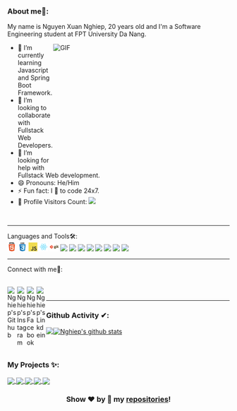### About me🧑:
My name is Nguyen Xuan Nghiep, 20 years old and I'm a Software Engineering student at FPT University Da Nang.

<img align="right" alt="GIF" src="https://cdn.dribbble.com/users/1059583/screenshots/4171367/coding-freak.gif" width="400" height="280" />

- 🌱 I’m currently learning Javascript and Spring Boot Framework.
- 👯 I’m looking to collaborate with Fullstack Web Developers.
- 🤔 I’m looking for help with Fullstack Web development.
- 😄 Pronouns: He/Him
- ⚡ Fun fact: I 💖 to code 24x7.
- 🎢 Profile Visitors Count: ![](https://visitor-badge.glitch.me/badge?page_id=nxn1710)

<br/>

---

Languages and Tools🛠:
  <br/>
<code><img height="20" src="https://raw.githubusercontent.com/github/explore/80688e429a7d4ef2fca1e82350fe8e3517d3494d/topics/html/html.png"></code>
<code><img height="20" src="https://raw.githubusercontent.com/github/explore/80688e429a7d4ef2fca1e82350fe8e3517d3494d/topics/css/css.png"></code>
<code><img height="20" src="https://raw.githubusercontent.com/github/explore/80688e429a7d4ef2fca1e82350fe8e3517d3494d/topics/javascript/javascript.png"></code>
<code><img height="20" src="https://raw.githubusercontent.com/github/explore/80688e429a7d4ef2fca1e82350fe8e3517d3494d/topics/react/react.png"></code> 
<code><img height="20" src="https://raw.githubusercontent.com/github/explore/80688e429a7d4ef2fca1e82350fe8e3517d3494d/topics/git/git.png"></code>
<code><img height="20" src="https://upload.wikimedia.org/wikipedia/commons/thumb/a/ae/Github-desktop-logo-symbol.svg/1024px-Github-desktop-logo-symbol.svg.png"></code>
<code><img height="20" src="https://dzone.com/storage/temp/12434118-spring-boot-logo.png"></code>
<code><img height="20" src="https://upload.wikimedia.org/wikipedia/commons/thumb/b/b2/Bootstrap_logo.svg/1024px-Bootstrap_logo.svg.png"></code>
<code><img height="20" src="https://upload.wikimedia.org/wikipedia/commons/thumb/c/c3/Python-logo-notext.svg/768px-Python-logo-notext.svg.png"></code>
<code><img height="20" src="https://pivotal.gallerycdn.vsassets.io/extensions/pivotal/vscode-boot-dev-pack/0.0.8/1537205812649/Microsoft.VisualStudio.Services.Icons.Default"></code>
<code><img height="20" src="https://upload.wikimedia.org/wikipedia/en/d/d2/Sublime_Text_3_logo.png"></code>
<code><img height="20" src="https://brandslogos.com/wp-content/uploads/images/large/java-logo-1.png"></code>
<code><img height="20" src="https://upload.wikimedia.org/wikipedia/commons/thumb/9/9a/Visual_Studio_Code_1.35_icon.svg/1024px-Visual_Studio_Code_1.35_icon.svg.png"></code>

---

Connect with me🤝:

<br/>


<a href="https://github.com/nxn1710">
  <img align="left" alt="Nghiep's Github" width="22px" src="https://upload.wikimedia.org/wikipedia/commons/thumb/a/ae/Github-desktop-logo-symbol.svg/1024px-Github-desktop-logo-symbol.svg.png" />
</a>

<a href="https://instagram.com/nguyenxuannghiep/">
  <img align="left" alt="Nghiep's Instagram" width="22px" src="https://upload.wikimedia.org/wikipedia/commons/thumb/a/a5/Instagram_icon.png/600px-Instagram_icon.png" />
</a>

<a href="https://www.facebook.com/nxn1710">
  <img align="left" alt="Nghiep's Facebook" width="22px" src="https://facebookbrand.com/wp-content/uploads/2019/04/f_logo_RGB-Hex-Blue_512.png?w=512&h=512" />
</a>

<a href="https://linkedin.com/in/nxn1710/">
  <img align="left" alt="Nghiep's Linkdein" width="22px" src="https://cdn3.iconfinder.com/data/icons/inficons/512/linkedin.png" />
</a>

<br/>


---

### Github Activity ✔:

<a href="https://github.com/nxn1710">
  <img align="left" src="https://github-readme-stats.vercel.app/api/top-langs/?username=Nxn1710&theme=tokyonight" />
  </a>

<a href="https://github.com/nxn1710">
 <img align="center" src="https://github-readme-stats.vercel.app/api?username=Nxn1710&show_icons=true&theme=tokyonight&line_height=27" alt="Nghiep's github stats"/>
</a>

<br/>
<br/>
<br/>

### My Projects ✨:
  
<a href="https://github.com/ForFunSE1404/Appleshop_PRJ321">
  <img align="center" src="https://github-readme-stats.vercel.app/api/pin/?username=ForFunSE1404&repo=Appleshop_PRJ321&theme=tokyonight" />
</a>

<a href="https://github.com/nxn1710/Mini-Market-Management-Software">
 <img align="center" src="https://github-readme-stats.vercel.app/api/pin/?username=nxn1710&repo=Mini-Market-Management-Software&theme=tokyonight" />
</a>

<a href="https://github.com/nxn1710/discord_bot">
  <img align="center" src="https://github-readme-stats.vercel.app/api/pin/?username=nxn1710&repo=discord_bot&theme=tokyonight" />
</a>

<a href="https://github.com/nxn1710/ValidatorForm">
 <img align="center" src="https://github-readme-stats.vercel.app/api/pin/?username=nxn1710&repo=ValidatorForm&theme=tokyonight" />
</a>

<a href="https://github.com/nxn1710/shoppingcart_react-redux">
 <img align="center" src="https://github-readme-stats.vercel.app/api/pin/?username=nxn1710&repo=shoppingcart_react-redux&theme=tokyonight" />
</a>


<div align="center">
  

### Show ❤️ by 🌟 my [repositories](https://github.com/Nxn1710?tab=repositories)!

</div>
<!-- -----
Credits: [Davekibh](https://github.com/Davekibh)

Last Edited on: 15/01/2021 -->
